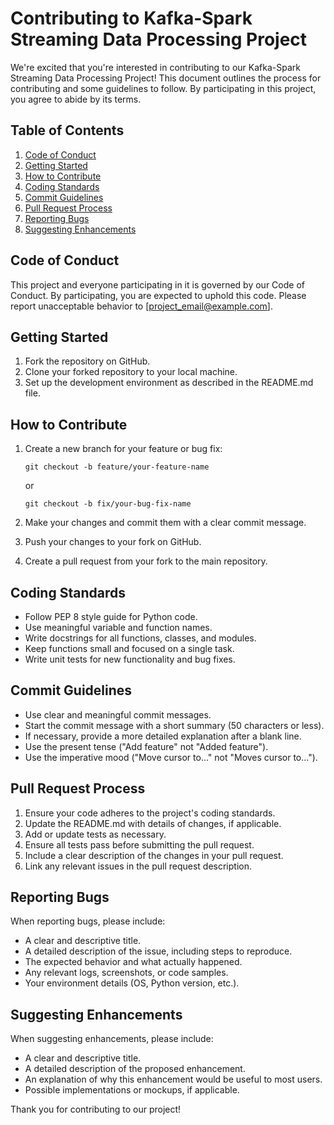 # Contributing to Kafka-Spark Streaming Data Processing Project

We're excited that you're interested in contributing to our Kafka-Spark Streaming Data Processing Project! This document outlines the process for contributing and some guidelines to follow. By participating in this project, you agree to abide by its terms.

## Table of Contents

1. [Code of Conduct](#code-of-conduct)
2. [Getting Started](#getting-started)
3. [How to Contribute](#how-to-contribute)
4. [Coding Standards](#coding-standards)
5. [Commit Guidelines](#commit-guidelines)
6. [Pull Request Process](#pull-request-process)
7. [Reporting Bugs](#reporting-bugs)
8. [Suggesting Enhancements](#suggesting-enhancements)

## Code of Conduct

This project and everyone participating in it is governed by our Code of Conduct. By participating, you are expected to uphold this code. Please report unacceptable behavior to [project_email@example.com].

## Getting Started

1. Fork the repository on GitHub.
2. Clone your forked repository to your local machine.
3. Set up the development environment as described in the README.md file.

## How to Contribute

1. Create a new branch for your feature or bug fix:

   ```
   git checkout -b feature/your-feature-name
   ```

   or

   ```
   git checkout -b fix/your-bug-fix-name
   ```

2. Make your changes and commit them with a clear commit message.
3. Push your changes to your fork on GitHub.
4. Create a pull request from your fork to the main repository.

## Coding Standards

- Follow PEP 8 style guide for Python code.
- Use meaningful variable and function names.
- Write docstrings for all functions, classes, and modules.
- Keep functions small and focused on a single task.
- Write unit tests for new functionality and bug fixes.

## Commit Guidelines

- Use clear and meaningful commit messages.
- Start the commit message with a short summary (50 characters or less).
- If necessary, provide a more detailed explanation after a blank line.
- Use the present tense ("Add feature" not "Added feature").
- Use the imperative mood ("Move cursor to..." not "Moves cursor to...").

## Pull Request Process

1. Ensure your code adheres to the project's coding standards.
2. Update the README.md with details of changes, if applicable.
3. Add or update tests as necessary.
4. Ensure all tests pass before submitting the pull request.
5. Include a clear description of the changes in your pull request.
6. Link any relevant issues in the pull request description.

## Reporting Bugs

When reporting bugs, please include:

- A clear and descriptive title.
- A detailed description of the issue, including steps to reproduce.
- The expected behavior and what actually happened.
- Any relevant logs, screenshots, or code samples.
- Your environment details (OS, Python version, etc.).

## Suggesting Enhancements

When suggesting enhancements, please include:

- A clear and descriptive title.
- A detailed description of the proposed enhancement.
- An explanation of why this enhancement would be useful to most users.
- Possible implementations or mockups, if applicable.

Thank you for contributing to our project!
